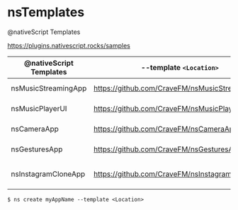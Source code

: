 # nsTemplates

@nativeScript Templates

https://plugins.nativescript.rocks/samples


| @nativeScript Templates | --template `<Location>`                        | Version   | Particularity |
|-------------------------|------------------------------------------------|-----------|---------------|
| nsMusicStreamingApp     | https://github.com/CraveFM/nsMusicStreamingApp | {N} 7.0.1 | |
| nsMusicPlayerUI         | https://github.com/CraveFM/nsMusicPlayerUI     | {N} 7.0.1 | |
| nsCameraApp             | https://github.com/CraveFM/nsCameraApp         | {N} 7.0.1 | |
| nsGesturesApp           | https://github.com/CraveFM/nsGesturesApp       | {N} 7.0.1 | |
| nsInstagramCloneApp     | https://github.com/CraveFM/nsInstagramCloneApp | {N} 7.0.1 | Uses local [{N} file-system](https://docs.nativescript.org/ns-framework-modules/file-system) |


```
$ ns create myAppName --template <Location>
```



